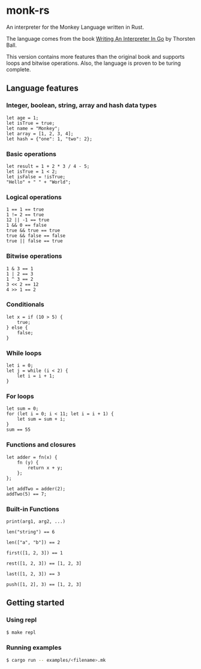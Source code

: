 # monk-rs

An interpreter for the Monkey Language written in Rust.

The language comes from the book [Writing An Interpreter In Go](https://interpreterbook.com/)
by Thorsten Ball.

This version contains more features than the original book and supports loops and bitwise 
operations. Also, the language is proven to be turing complete.


## Language features

### Integer, boolean, string, array and hash data types

```
let age = 1;
let isTrue = true;
let name = "Monkey";
let array = [1, 2, 3, 4];
let hash = {"one": 1, "two": 2};
```

### Basic operations 

```
let result = 1 + 2 * 3 / 4 - 5;
let isTrue = 1 < 2;
let isFalse = !isTrue;
"Hello" + " " + "World";
```

### Logical operations

```
1 == 1 == true
1 != 2 == true
12 || -1 == true
1 && 0 == false
true && true == true
true && false == false
true || false == true
```

### Bitwise operations

```
1 & 3 == 1
1 | 2 == 3
1 ^ 3 == 2
3 << 2 == 12
4 >> 1 == 2
```

### Conditionals

```
let x = if (10 > 5) {
    true;
} else {
    false;
}
```

### While loops

```
let i = 0;
let j = while (i < 2) {
    let i = i + 1;
}
```

### For loops

```
let sum = 0;
for (let i = 0; i < 11; let i = i + 1) {
    let sum = sum + i;
}
sum == 55
```

### Functions and closures

```
let adder = fn(x) {
    fn (y) {
        return x + y;
    };
};

let addTwo = adder(2);
addTwo(5) == 7;
```

### Built-in Functions

`print(arg1, arg2, ...)`

`len("string") == 6`

`len(["a", "b"]) == 2`

`first([1, 2, 3]) == 1`

`rest([1, 2, 3]) == [1, 2, 3]`

`last([1, 2, 3]) == 3`

`push([1, 2], 3) == [1, 2, 3]`

## Getting started

### Using repl

```bash
$ make repl
```

### Running examples

```bash
$ cargo run -- examples/<filename>.mk
```

